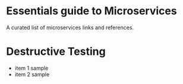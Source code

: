 # Essentials guide to Microservices
A curated list of microservices links and references.
# Destructive Testing
- item 1 sample
- item 2 sample